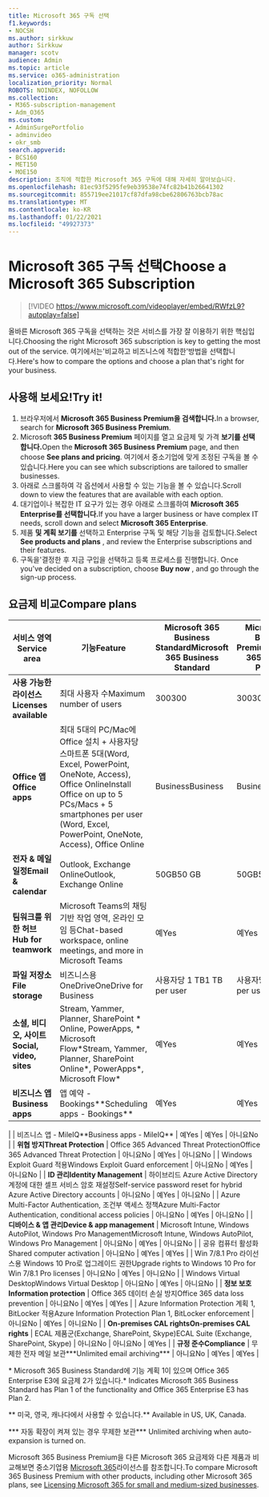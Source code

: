 ```yaml
---
title: Microsoft 365 구독 선택
f1.keywords:
- NOCSH
ms.author: sirkkuw
author: Sirkkuw
manager: scotv
audience: Admin
ms.topic: article
ms.service: o365-administration
localization_priority: Normal
ROBOTS: NOINDEX, NOFOLLOW
ms.collection:
- M365-subscription-management
- Adm_O365
ms.custom:
- AdminSurgePortfolio
- adminvideo
- okr_smb
search.appverid:
- BCS160
- MET150
- MOE150
description: 조직에 적합한 Microsoft 365 구독에 대해 자세히 알아보습니다.
ms.openlocfilehash: 81ec93f5295fe9eb39538e74fc82b41b26641302
ms.sourcegitcommit: 855719ee21017cf87dfa98cbe62806763bcb78ac
ms.translationtype: MT
ms.contentlocale: ko-KR
ms.lasthandoff: 01/22/2021
ms.locfileid: "49927373"
---
```

# <a name="choose-a-microsoft-365-subscription"></a><span data-ttu-id="e4dea-103">Microsoft 365 구독 선택</span><span class="sxs-lookup"><span data-stu-id="e4dea-103">Choose a Microsoft 365 Subscription</span></span>

> [!VIDEO https://www.microsoft.com/videoplayer/embed/RWfzL9?autoplay=false]

<span data-ttu-id="e4dea-104">올바른 Microsoft 365 구독을 선택하는 것은 서비스를 가장 잘 이용하기 위한 핵심입니다.</span><span class="sxs-lookup"><span data-stu-id="e4dea-104">Choosing the right Microsoft 365 subscription is key to getting the most out of the service.</span></span> <span data-ttu-id="e4dea-105">여기에서는&#39;비교하고 비즈니스에 적합한&#39;방법을 선택합니다.</span><span class="sxs-lookup"><span data-stu-id="e4dea-105">Here&#39;s how to compare the options and choose a plan that&#39;s right for your business.</span></span>

## <a name="try-it"></a><span data-ttu-id="e4dea-106">사용해 보세요!</span><span class="sxs-lookup"><span data-stu-id="e4dea-106">Try it!</span></span>

1. <span data-ttu-id="e4dea-107">브라우저에서 **Microsoft 365 Business Premium을 검색합니다.**</span><span class="sxs-lookup"><span data-stu-id="e4dea-107">In a browser, search for  **Microsoft 365 Business Premium**.</span></span>
2. <span data-ttu-id="e4dea-108">Microsoft **365 Business Premium** 페이지를 열고 요금제 및 가격 **보기를 선택합니다.**</span><span class="sxs-lookup"><span data-stu-id="e4dea-108">Open the  **Microsoft 365 Business Premium**  page, and then choose  **See plans and pricing**.</span></span> <span data-ttu-id="e4dea-109">여기에서 중소기업에 맞게 조정된 구독을 볼 수 있습니다.</span><span class="sxs-lookup"><span data-stu-id="e4dea-109">Here you can see which subscriptions are tailored to smaller businesses.</span></span>
3. <span data-ttu-id="e4dea-110">아래로 스크롤하여 각 옵션에서 사용할 수 있는 기능을 볼 수 있습니다.</span><span class="sxs-lookup"><span data-stu-id="e4dea-110">Scroll down to view the features that are available with each option.</span></span>
4. <span data-ttu-id="e4dea-111">대기업이나 복잡한 IT 요구가 있는 경우 아래로 스크롤하여 **Microsoft 365 Enterprise를 선택합니다.**</span><span class="sxs-lookup"><span data-stu-id="e4dea-111">If you have a larger business or have complex IT needs, scroll down and select  **Microsoft 365 Enterprise**.</span></span>
5. <span data-ttu-id="e4dea-112">제품  **및 계획 보기를** 선택하고 Enterprise 구독 및 해당 기능을 검토합니다.</span><span class="sxs-lookup"><span data-stu-id="e4dea-112">Select  **See products and plans** , and review the Enterprise subscriptions and their features.</span></span>
6. <span data-ttu-id="e4dea-113">구독을&#39;결정한 후 지금 구입을 선택하고 등록 프로세스를 진행합니다. </span><span class="sxs-lookup"><span data-stu-id="e4dea-113">Once you&#39;ve decided on a subscription, choose  **Buy now** , and go through the sign-up process.</span></span>

## <a name="compare-plans"></a><span data-ttu-id="e4dea-114">요금제 비교</span><span class="sxs-lookup"><span data-stu-id="e4dea-114">Compare plans</span></span>

| <span data-ttu-id="e4dea-115">**서비스 영역**</span><span class="sxs-lookup"><span data-stu-id="e4dea-115">**Service area**</span></span> | <span data-ttu-id="e4dea-116">**기능**</span><span class="sxs-lookup"><span data-stu-id="e4dea-116">**Feature**</span></span> | <span data-ttu-id="e4dea-117">**Microsoft 365 Business Standard**</span><span class="sxs-lookup"><span data-stu-id="e4dea-117">**Microsoft 365 Business Standard**</span></span> | <span data-ttu-id="e4dea-118">**Microsoft 365 Business Premium**</span><span class="sxs-lookup"><span data-stu-id="e4dea-118">**Microsoft 365 Business Premium**</span></span> | <span data-ttu-id="e4dea-119">**Office 365 Enterprise E3**</span><span class="sxs-lookup"><span data-stu-id="e4dea-119">**Office 365 Enterprise E3**</span></span> |
| --- | --- | --- | --- | --- |
| <span data-ttu-id="e4dea-120">**사용 가능한 라이선스**</span><span class="sxs-lookup"><span data-stu-id="e4dea-120">**Licenses available**</span></span> | <span data-ttu-id="e4dea-121">최대 사용자 수</span><span class="sxs-lookup"><span data-stu-id="e4dea-121">Maximum number of users</span></span> | <span data-ttu-id="e4dea-122">300</span><span class="sxs-lookup"><span data-stu-id="e4dea-122">300</span></span> | <span data-ttu-id="e4dea-123">300</span><span class="sxs-lookup"><span data-stu-id="e4dea-123">300</span></span> | <span data-ttu-id="e4dea-124">무제한</span><span class="sxs-lookup"><span data-stu-id="e4dea-124">Unlimited</span></span> |
| <span data-ttu-id="e4dea-125">**Office 앱**</span><span class="sxs-lookup"><span data-stu-id="e4dea-125">**Office apps**</span></span> | <span data-ttu-id="e4dea-126">최대 5대의 PC/Mac에 Office 설치 + 사용자당 스마트폰 5대(Word, Excel, PowerPoint, OneNote, Access), Office Online</span><span class="sxs-lookup"><span data-stu-id="e4dea-126">Install Office on up to 5 PCs/Macs + 5 smartphones per user (Word, Excel, PowerPoint, OneNote, Access), Office Online</span></span> | <span data-ttu-id="e4dea-127">Business</span><span class="sxs-lookup"><span data-stu-id="e4dea-127">Business</span></span> | <span data-ttu-id="e4dea-128">Business</span><span class="sxs-lookup"><span data-stu-id="e4dea-128">Business</span></span> | <span data-ttu-id="e4dea-129">ProPlus</span><span class="sxs-lookup"><span data-stu-id="e4dea-129">ProPlus</span></span> |
| <span data-ttu-id="e4dea-130">**전자 &amp; 메일 일정**</span><span class="sxs-lookup"><span data-stu-id="e4dea-130">**Email &amp; calendar**</span></span> | <span data-ttu-id="e4dea-131">Outlook, Exchange Online</span><span class="sxs-lookup"><span data-stu-id="e4dea-131">Outlook, Exchange Online</span></span> | <span data-ttu-id="e4dea-132">50GB</span><span class="sxs-lookup"><span data-stu-id="e4dea-132">50 GB</span></span> | <span data-ttu-id="e4dea-133">50GB</span><span class="sxs-lookup"><span data-stu-id="e4dea-133">50 GB</span></span> | <span data-ttu-id="e4dea-134">100GB</span><span class="sxs-lookup"><span data-stu-id="e4dea-134">100 GB</span></span> |
| <span data-ttu-id="e4dea-135">**팀워크를 위한 허브**</span><span class="sxs-lookup"><span data-stu-id="e4dea-135">**Hub for teamwork**</span></span> | <span data-ttu-id="e4dea-136">Microsoft Teams의 채팅 기반 작업 영역, 온라인 모임 등</span><span class="sxs-lookup"><span data-stu-id="e4dea-136">Chat-based workspace, online meetings, and more in Microsoft Teams</span></span> | <span data-ttu-id="e4dea-137">예</span><span class="sxs-lookup"><span data-stu-id="e4dea-137">Yes</span></span> | <span data-ttu-id="e4dea-138">예</span><span class="sxs-lookup"><span data-stu-id="e4dea-138">Yes</span></span> | <span data-ttu-id="e4dea-139">예</span><span class="sxs-lookup"><span data-stu-id="e4dea-139">Yes</span></span> |
| <span data-ttu-id="e4dea-140">**파일 저장소**</span><span class="sxs-lookup"><span data-stu-id="e4dea-140">**File storage**</span></span> | <span data-ttu-id="e4dea-141">비즈니스용 OneDrive</span><span class="sxs-lookup"><span data-stu-id="e4dea-141">OneDrive for Business</span></span> | <span data-ttu-id="e4dea-142">사용자당 1 TB</span><span class="sxs-lookup"><span data-stu-id="e4dea-142">1 TB per user</span></span> | <span data-ttu-id="e4dea-143">사용자당 1 TB</span><span class="sxs-lookup"><span data-stu-id="e4dea-143">1 TB per user</span></span> | <span data-ttu-id="e4dea-144">무제한</span><span class="sxs-lookup"><span data-stu-id="e4dea-144">Unlimited</span></span> |
| <span data-ttu-id="e4dea-145">**소셜, 비디오, 사이트**</span><span class="sxs-lookup"><span data-stu-id="e4dea-145">**Social, video, sites**</span></span> | <span data-ttu-id="e4dea-146">Stream, Yammer, Planner, SharePoint \* Online, PowerApps, \* Microsoft Flow\*</span><span class="sxs-lookup"><span data-stu-id="e4dea-146">Stream, Yammer, Planner, SharePoint Online\*, PowerApps\*, Microsoft Flow\*</span></span> | <span data-ttu-id="e4dea-147">예</span><span class="sxs-lookup"><span data-stu-id="e4dea-147">Yes</span></span> | <span data-ttu-id="e4dea-148">예</span><span class="sxs-lookup"><span data-stu-id="e4dea-148">Yes</span></span> | <span data-ttu-id="e4dea-149">예</span><span class="sxs-lookup"><span data-stu-id="e4dea-149">Yes</span></span> |
| <span data-ttu-id="e4dea-150">**비즈니스 앱**</span><span class="sxs-lookup"><span data-stu-id="e4dea-150">**Business apps**</span></span> | <span data-ttu-id="e4dea-151">앱 예약 - Bookings\*\*</span><span class="sxs-lookup"><span data-stu-id="e4dea-151">Scheduling apps - Bookings\*\*</span></span> | <span data-ttu-id="e4dea-152">예</span><span class="sxs-lookup"><span data-stu-id="e4dea-152">Yes</span></span> | <span data-ttu-id="e4dea-153">예</span><span class="sxs-lookup"><span data-stu-id="e4dea-153">Yes</span></span> | <span data-ttu-id="e4dea-154">예</span><span class="sxs-lookup"><span data-stu-id="e4dea-154">Yes</span></span> |
|
 | <span data-ttu-id="e4dea-155">비즈니스 앱 - MileIQ\*\*</span><span class="sxs-lookup"><span data-stu-id="e4dea-155">Business apps - MileIQ\*\*</span></span> | <span data-ttu-id="e4dea-156">예</span><span class="sxs-lookup"><span data-stu-id="e4dea-156">Yes</span></span> | <span data-ttu-id="e4dea-157">예</span><span class="sxs-lookup"><span data-stu-id="e4dea-157">Yes</span></span> | <span data-ttu-id="e4dea-158">아니요</span><span class="sxs-lookup"><span data-stu-id="e4dea-158">No</span></span> |
| <span data-ttu-id="e4dea-159">**위협 방지**</span><span class="sxs-lookup"><span data-stu-id="e4dea-159">**Threat Protection**</span></span> | <span data-ttu-id="e4dea-160">Office 365 Advanced Threat Protection</span><span class="sxs-lookup"><span data-stu-id="e4dea-160">Office 365 Advanced Threat Protection</span></span> | <span data-ttu-id="e4dea-161">아니요</span><span class="sxs-lookup"><span data-stu-id="e4dea-161">No</span></span> | <span data-ttu-id="e4dea-162">예</span><span class="sxs-lookup"><span data-stu-id="e4dea-162">Yes</span></span> | <span data-ttu-id="e4dea-163">아니요</span><span class="sxs-lookup"><span data-stu-id="e4dea-163">No</span></span> |
 | <span data-ttu-id="e4dea-164">Windows Exploit Guard 적용</span><span class="sxs-lookup"><span data-stu-id="e4dea-164">Windows Exploit Guard enforcement</span></span> | <span data-ttu-id="e4dea-165">아니요</span><span class="sxs-lookup"><span data-stu-id="e4dea-165">No</span></span> | <span data-ttu-id="e4dea-166">예</span><span class="sxs-lookup"><span data-stu-id="e4dea-166">Yes</span></span> | <span data-ttu-id="e4dea-167">아니요</span><span class="sxs-lookup"><span data-stu-id="e4dea-167">No</span></span> |
| <span data-ttu-id="e4dea-168">**ID 관리**</span><span class="sxs-lookup"><span data-stu-id="e4dea-168">**Identity Management**</span></span> | <span data-ttu-id="e4dea-169">하이브리드 Azure Active Directory 계정에 대한 셀프 서비스 암호 재설정</span><span class="sxs-lookup"><span data-stu-id="e4dea-169">Self-service password reset for hybrid Azure Active Directory accounts</span></span> | <span data-ttu-id="e4dea-170">아니요</span><span class="sxs-lookup"><span data-stu-id="e4dea-170">No</span></span> | <span data-ttu-id="e4dea-171">예</span><span class="sxs-lookup"><span data-stu-id="e4dea-171">Yes</span></span> | <span data-ttu-id="e4dea-172">아니요</span><span class="sxs-lookup"><span data-stu-id="e4dea-172">No</span></span> |
 | <span data-ttu-id="e4dea-173">Azure Multi-Factor Authentication, 조건부 액세스 정책</span><span class="sxs-lookup"><span data-stu-id="e4dea-173">Azure Multi-Factor Authentication, conditional access policies</span></span> | <span data-ttu-id="e4dea-174">아니요</span><span class="sxs-lookup"><span data-stu-id="e4dea-174">No</span></span> | <span data-ttu-id="e4dea-175">예</span><span class="sxs-lookup"><span data-stu-id="e4dea-175">Yes</span></span> | <span data-ttu-id="e4dea-176">아니요</span><span class="sxs-lookup"><span data-stu-id="e4dea-176">No</span></span> |
| <span data-ttu-id="e4dea-177">**디바이스 &amp; 앱 관리**</span><span class="sxs-lookup"><span data-stu-id="e4dea-177">**Device &amp; app management**</span></span> | <span data-ttu-id="e4dea-178">Microsoft Intune, Windows AutoPilot, Windows Pro Management</span><span class="sxs-lookup"><span data-stu-id="e4dea-178">Microsoft Intune, Windows AutoPilot, Windows Pro Management</span></span> | <span data-ttu-id="e4dea-179">아니요</span><span class="sxs-lookup"><span data-stu-id="e4dea-179">No</span></span> | <span data-ttu-id="e4dea-180">예</span><span class="sxs-lookup"><span data-stu-id="e4dea-180">Yes</span></span> | <span data-ttu-id="e4dea-181">아니요</span><span class="sxs-lookup"><span data-stu-id="e4dea-181">No</span></span> |
 | <span data-ttu-id="e4dea-182">공유 컴퓨터 활성화</span><span class="sxs-lookup"><span data-stu-id="e4dea-182">Shared computer activation</span></span> | <span data-ttu-id="e4dea-183">아니요</span><span class="sxs-lookup"><span data-stu-id="e4dea-183">No</span></span> | <span data-ttu-id="e4dea-184">예</span><span class="sxs-lookup"><span data-stu-id="e4dea-184">Yes</span></span> | <span data-ttu-id="e4dea-185">예</span><span class="sxs-lookup"><span data-stu-id="e4dea-185">Yes</span></span> |
 | <span data-ttu-id="e4dea-186">Win 7/8.1 Pro 라이선스용 Windows 10 Pro로 업그레이드 권한</span><span class="sxs-lookup"><span data-stu-id="e4dea-186">Upgrade rights to Windows 10 Pro for Win 7/8.1 Pro licenses</span></span> | <span data-ttu-id="e4dea-187">아니요</span><span class="sxs-lookup"><span data-stu-id="e4dea-187">No</span></span> | <span data-ttu-id="e4dea-188">예</span><span class="sxs-lookup"><span data-stu-id="e4dea-188">Yes</span></span> | <span data-ttu-id="e4dea-189">아니요</span><span class="sxs-lookup"><span data-stu-id="e4dea-189">No</span></span> |
 | <span data-ttu-id="e4dea-190">Windows Virtual Desktop</span><span class="sxs-lookup"><span data-stu-id="e4dea-190">Windows Virtual Desktop</span></span> | <span data-ttu-id="e4dea-191">아니요</span><span class="sxs-lookup"><span data-stu-id="e4dea-191">No</span></span> | <span data-ttu-id="e4dea-192">예</span><span class="sxs-lookup"><span data-stu-id="e4dea-192">Yes</span></span> | <span data-ttu-id="e4dea-193">아니요</span><span class="sxs-lookup"><span data-stu-id="e4dea-193">No</span></span> |
| <span data-ttu-id="e4dea-194">**정보 보호**</span><span class="sxs-lookup"><span data-stu-id="e4dea-194">**Information protection**</span></span> | <span data-ttu-id="e4dea-195">Office 365 데이터 손실 방지</span><span class="sxs-lookup"><span data-stu-id="e4dea-195">Office 365 data loss prevention</span></span> | <span data-ttu-id="e4dea-196">아니요</span><span class="sxs-lookup"><span data-stu-id="e4dea-196">No</span></span> | <span data-ttu-id="e4dea-197">예</span><span class="sxs-lookup"><span data-stu-id="e4dea-197">Yes</span></span> | <span data-ttu-id="e4dea-198">예</span><span class="sxs-lookup"><span data-stu-id="e4dea-198">Yes</span></span> |
 | <span data-ttu-id="e4dea-199">Azure Information Protection 계획 1, BitLocker 적용</span><span class="sxs-lookup"><span data-stu-id="e4dea-199">Azure Information Protection Plan 1, BitLocker enforcement</span></span> | <span data-ttu-id="e4dea-200">아니요</span><span class="sxs-lookup"><span data-stu-id="e4dea-200">No</span></span> | <span data-ttu-id="e4dea-201">예</span><span class="sxs-lookup"><span data-stu-id="e4dea-201">Yes</span></span> | <span data-ttu-id="e4dea-202">아니요</span><span class="sxs-lookup"><span data-stu-id="e4dea-202">No</span></span> |
| <span data-ttu-id="e4dea-203">**On-premises CAL rights**</span><span class="sxs-lookup"><span data-stu-id="e4dea-203">**On-premises CAL rights**</span></span> | <span data-ttu-id="e4dea-204">ECAL 제품군(Exchange, SharePoint, Skype)</span><span class="sxs-lookup"><span data-stu-id="e4dea-204">ECAL Suite (Exchange, SharePoint, Skype)</span></span> | <span data-ttu-id="e4dea-205">아니요</span><span class="sxs-lookup"><span data-stu-id="e4dea-205">No</span></span> | <span data-ttu-id="e4dea-206">아니요</span><span class="sxs-lookup"><span data-stu-id="e4dea-206">No</span></span> | <span data-ttu-id="e4dea-207">예</span><span class="sxs-lookup"><span data-stu-id="e4dea-207">Yes</span></span> |
| <span data-ttu-id="e4dea-208">**규정 준수**</span><span class="sxs-lookup"><span data-stu-id="e4dea-208">**Compliance**</span></span> | <span data-ttu-id="e4dea-209">무제한 전자 메일 보관\*\*\*</span><span class="sxs-lookup"><span data-stu-id="e4dea-209">Unlimited email archiving\*\*\*</span></span> | <span data-ttu-id="e4dea-210">아니요</span><span class="sxs-lookup"><span data-stu-id="e4dea-210">No</span></span> | <span data-ttu-id="e4dea-211">예</span><span class="sxs-lookup"><span data-stu-id="e4dea-211">Yes</span></span> | <span data-ttu-id="e4dea-212">예</span><span class="sxs-lookup"><span data-stu-id="e4dea-212">Yes</span></span> |

<span data-ttu-id="e4dea-213">\* Microsoft 365 Business Standard에 기능 계획 1이 있으며 Office 365 Enterprise E3에 요금제 2가 있습니다.</span><span class="sxs-lookup"><span data-stu-id="e4dea-213">\* Indicates Microsoft 365 Business Standard has Plan 1 of the functionality and Office 365 Enterprise E3 has Plan 2.</span></span>

<span data-ttu-id="e4dea-214">\*\* 미국, 영국, 캐나다에서 사용할 수 있습니다.</span><span class="sxs-lookup"><span data-stu-id="e4dea-214">\*\* Available in US, UK, Canada.</span></span>

<span data-ttu-id="e4dea-215">\*\*\* 자동 확장이 켜져 있는 경우 무제한 보관</span><span class="sxs-lookup"><span data-stu-id="e4dea-215">\*\*\* Unlimited archiving when auto-expansion is turned on.</span></span>

<span data-ttu-id="e4dea-216">Microsoft 365 Business Premium을 다른 Microsoft 365 요금제와 다른 제품과 비교해보면 중소기업용 [Microsoft 365](https://docs.microsoft.com/office365/servicedescriptions/microsoft-365-service-descriptions/licensing-microsoft-365-in-smb)라이선스를 참조합니다.</span><span class="sxs-lookup"><span data-stu-id="e4dea-216">To compare Microsoft 365 Business Premium with other products, including other Microsoft 365 plans, see [Licensing Microsoft 365 for small and medium-sized businesses](https://docs.microsoft.com/office365/servicedescriptions/microsoft-365-service-descriptions/licensing-microsoft-365-in-smb).</span></span>